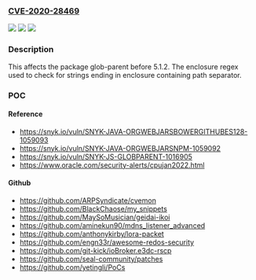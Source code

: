 ### [CVE-2020-28469](https://cve.mitre.org/cgi-bin/cvename.cgi?name=CVE-2020-28469)
![](https://img.shields.io/static/v1?label=Product&message=glob-parent&color=blue)
![](https://img.shields.io/static/v1?label=Version&message=%3C%205.1.2%20&color=brighgreen)
![](https://img.shields.io/static/v1?label=Vulnerability&message=Regular%20Expression%20Denial%20of%20Service%20(ReDoS)&color=brighgreen)

### Description

This affects the package glob-parent before 5.1.2. The enclosure regex used to check for strings ending in enclosure containing path separator.

### POC

#### Reference
- https://snyk.io/vuln/SNYK-JAVA-ORGWEBJARSBOWERGITHUBES128-1059093
- https://snyk.io/vuln/SNYK-JAVA-ORGWEBJARSNPM-1059092
- https://snyk.io/vuln/SNYK-JS-GLOBPARENT-1016905
- https://www.oracle.com/security-alerts/cpujan2022.html

#### Github
- https://github.com/ARPSyndicate/cvemon
- https://github.com/BlackChaose/my_snippets
- https://github.com/MaySoMusician/geidai-ikoi
- https://github.com/aminekun90/mdns_listener_advanced
- https://github.com/anthonykirby/lora-packet
- https://github.com/engn33r/awesome-redos-security
- https://github.com/git-kick/ioBroker.e3dc-rscp
- https://github.com/seal-community/patches
- https://github.com/yetingli/PoCs

